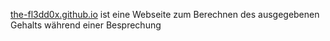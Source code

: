 [the-fl3dd0x.github.io]() ist eine Webseite zum Berechnen des ausgegebenen Gehalts während einer Besprechung
